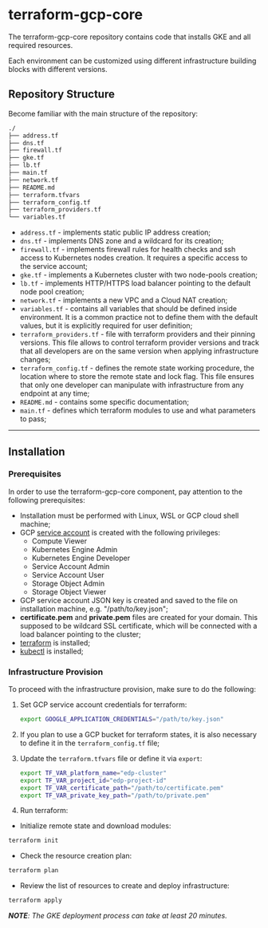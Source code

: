 # terraform-gcp-core

The terraform-gcp-core repository contains code that installs GKE and all required resources.

Each environment can be customized using different infrastructure building blocks with different versions.

## Repository Structure

Become familiar with the main structure of the repository:
```bash
./
├── address.tf
├── dns.tf
├── firewall.tf
├── gke.tf
├── lb.tf
├── main.tf
├── network.tf
├── README.md
├── terraform.tfvars
├── terraform_config.tf
├── terraform_providers.tf
└── variables.tf
```

- `address.tf` - implements static public IP address creation;
- `dns.tf` - implements DNS zone and a wildcard for its creation;
- `firewall.tf` - implements firewall rules for health checks and ssh access to Kubernetes nodes creation. It requires a specific access to the service account;
- `gke.tf` - implements a Kubernetes cluster with two node-pools creation;
- `lb.tf` - implements HTTP/HTTPS load balancer pointing to the default node pool creation;
- `network.tf` - implements a new VPC and a Cloud NAT creation;
- `variables.tf` - contains all variables that should be defined inside environment. It is a common practice not to define them with the default values, but it is explicitly required for user definition;
- `terraform_providers.tf` - file with terraform providers and their pinning versions. This file allows to control terraform provider versions and track that all developers are on the same version when applying infrastructure changes;
- `terraform_config.tf` - defines the remote state working procedure, the location where to store the remote state and lock flag. This file ensures that only one developer can manipulate with infrastructure from any endpoint at any time;
- `README.md` - contains some specific documentation;
- `main.tf` - defines which terraform modules to use and what parameters to pass;
---

## Installation

### Prerequisites

In order to use the terraform-gcp-core component, pay attention to the following prerequisites:

* Installation must be performed with Linux, WSL or GCP cloud shell machine; 
* GCP [service account](https://cloud.google.com/iam/docs/creating-managing-service-account-keys) is created with the following privileges:
    - Compute Viewer
    - Kubernetes Engine Admin
    - Kubernetes Engine Developer
    - Service Account Admin
    - Service Account User
    - Storage Object Admin
    - Storage Object Viewer  
* GCP service account JSON key is created and saved to the file on installation machine, e.g. "/path/to/key.json";
* **certificate.pem** and **private.pem** files are created for your domain. This supposed to be wildcard SSL certificate, which will be connected with a load balancer pointing to the cluster;
* [terraform](https://www.terraform.io/downloads.html) is installed;
* [kubectl](https://cloud.google.com/kubernetes-engine/docs/quickstart) is installed;

### Infrastructure Provision

To proceed with the infrastructure provision, make sure to do the following:
1. Set GCP service account credentials for terraform:
    ```bash
    export GOOGLE_APPLICATION_CREDENTIALS="/path/to/key.json"
    ```

2. If you plan to use a GCP bucket for terraform states, it is also necessary to define it in the `terraform_config.tf` file;

3. Update the `terraform.tfvars` file or define it via `export`:
    ```bash
    export TF_VAR_platform_name="edp-cluster"
    export TF_VAR_project_id="edp-project-id"
    export TF_VAR_certificate_path="/path/to/certificate.pem"
    export TF_VAR_private_key_path="/path/to/private.pem"
    ```
4. Run terraform:

* Initialize remote state and download modules:
```bash
terraform init
```
* Check the resource creation plan:
```bash
terraform plan
```
* Review the list of resources to create and deploy infrastructure:
```bash
terraform apply
```

_**NOTE**: The GKE deployment process can take at least 20 minutes._